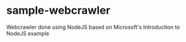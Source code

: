 # sample-webcrawler
Webcrawler done using NodeJS based on Microsoft's Introduction to NodeJS example